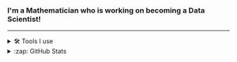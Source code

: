 ### I'm a Mathematician who is working on becoming a Data Scientist!

<!--
**hbenedek/hbenedek** is a ✨ _special_ ✨ repository because its `README.md` (this file) appears on your GitHub profile.

Here are some ideas to get you started:

- 🔭 I’m currently working on ...
- 🌱 I’m currently learning ...
- 👯 I’m looking to collaborate on ...
- 🤔 I’m looking for help with ...
- 💬 Ask me about ...
- 📫 How to reach me: ...
- 😄 Pronouns: ...
- ⚡ Fun fact: ...
-->

---
<details>
  <summary>🛠️ Tools I use</summary>
<ul>
<li>Python</li>
<li>VS Code</li>
<li>Git</li>
<li>Scala</li>
<li>C++</li>
</ul>
</details>
  
<details>
  <summary>:zap: GitHub Stats</summary>
 
![hbenedek GitHub stats](https://github-readme-stats.vercel.app/api?username=hbenedek&show_icons=true&theme=dark)
![Top Langs](https://github-readme-stats.vercel.app/api/top-langs/?username=hbenedek&layout=compact&theme=dark&hide=jupyter%20notebook&hide=matlab)
</details>

